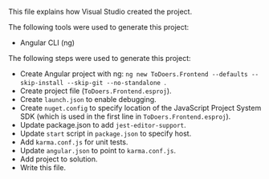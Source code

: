 This file explains how Visual Studio created the project.

The following tools were used to generate this project:
- Angular CLI (ng)

The following steps were used to generate this project:
- Create Angular project with ng: `ng new ToDoers.Frontend --defaults --skip-install --skip-git --no-standalone `.
- Create project file (`ToDoers.Frontend.esproj`).
- Create `launch.json` to enable debugging.
- Create `nuget.config` to specify location of the JavaScript Project System SDK (which is used in the first line in `ToDoers.Frontend.esproj`).
- Update package.json to add `jest-editor-support`.
- Update `start` script in `package.json` to specify host.
- Add `karma.conf.js` for unit tests.
- Update `angular.json` to point to `karma.conf.js`.
- Add project to solution.
- Write this file.
